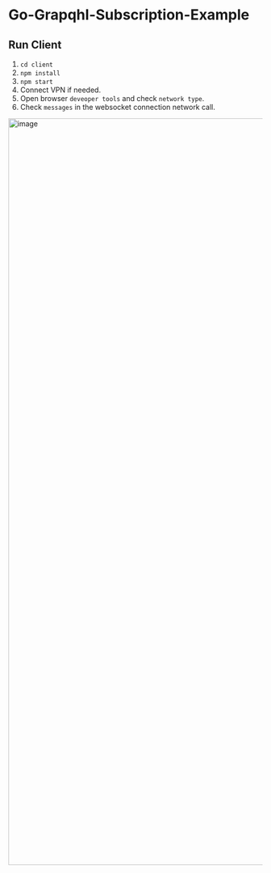 # Go-Grapqhl-Subscription-Example

## Run Client

1. `cd client`
2. `npm install` 
3. `npm start`
4. Connect VPN if needed. 
5. Open browser `deveoper tools` and check `network type`. 
6. Check `messages` in the websocket connection network call.
<img width="1478" alt="image" src="https://github.com/judezhu/Go-Grapqhl-Subscription-Example/assets/3269459/426cdbc4-2eaf-44f0-bc0f-0769d306aa2c">
